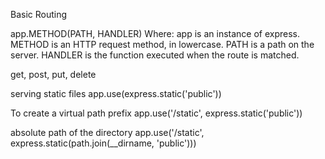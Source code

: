 Basic Routing

app.METHOD(PATH, HANDLER)
Where:
app is an instance of express.
METHOD is an HTTP request method, in lowercase.
PATH is a path on the server.
HANDLER is the function executed when the route is matched.

get, post, put, delete

serving static files
app.use(express.static('public'))

To create a virtual path prefix
app.use('/static', express.static('public'))

absolute path of the directory
app.use('/static', express.static(path.join(__dirname, 'public')))

